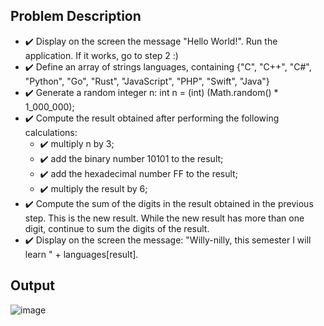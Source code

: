 ## Problem Description
  - :heavy_check_mark: Display on the screen the message "Hello World!". Run the application. If it works, go to step 2 :)
  - :heavy_check_mark: Define an array of strings languages, containing {"C", "C++", "C#", "Python", "Go", "Rust", "JavaScript", "PHP", "Swift", "Java"}
  - :heavy_check_mark: Generate a random integer n: int n = (int) (Math.random() * 1_000_000);
  - :heavy_check_mark: Compute the result obtained after performing the following calculations:
    - :heavy_check_mark: multiply n by 3;
    - :heavy_check_mark: add the binary number 10101 to the result;
    - :heavy_check_mark: add the hexadecimal number FF to the result;
    - :heavy_check_mark: multiply the result by 6;
  - :heavy_check_mark: Compute the sum of the digits in the result obtained in the previous step. This is the new result. While the new result has more than one digit, continue to sum the digits of the result.
  - :heavy_check_mark: Display on the screen the message: "Willy-nilly, this semester I will learn " + languages[result].

## Output
![image](https://user-images.githubusercontent.com/61457770/154800161-051a07fc-3f74-4a45-805b-3e18fb74d0d5.png)
